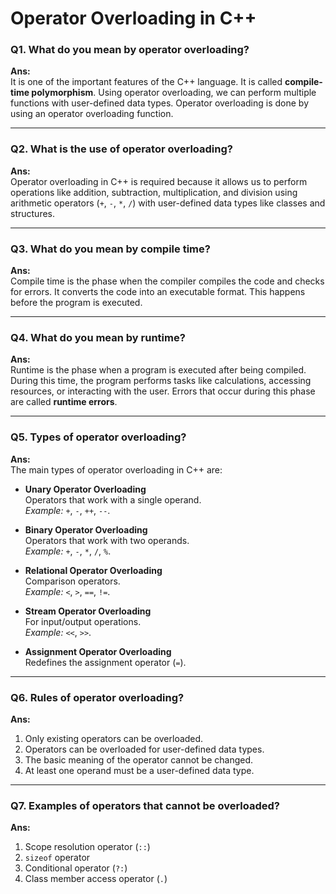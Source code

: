 

# Operator Overloading in C++

### Q1. What do you mean by operator overloading?  
**Ans:**  
It is one of the important features of the C++ language. It is called **compile-time polymorphism**. Using operator overloading, we can perform multiple functions with user-defined data types. Operator overloading is done by using an operator overloading function.

---

### Q2. What is the use of operator overloading?  
**Ans:**  
Operator overloading in C++ is required because it allows us to perform operations like addition, subtraction, multiplication, and division using arithmetic operators (`+`, `-`, `*`, `/`) with user-defined data types like classes and structures.

---

### Q3. What do you mean by compile time?  
**Ans:**  
Compile time is the phase when the compiler compiles the code and checks for errors. It converts the code into an executable format. This happens before the program is executed.

---

### Q4. What do you mean by runtime?  
**Ans:**  
Runtime is the phase when a program is executed after being compiled. During this time, the program performs tasks like calculations, accessing resources, or interacting with the user. Errors that occur during this phase are called **runtime errors**.

---

### Q5. Types of operator overloading?  
**Ans:**  
The main types of operator overloading in C++ are:

- **Unary Operator Overloading**  
  Operators that work with a single operand.  
  _Example:_ `+`, `-`, `++`, `--`.

- **Binary Operator Overloading**  
  Operators that work with two operands.  
  _Example:_ `+`, `-`, `*`, `/`, `%`.

- **Relational Operator Overloading**  
  Comparison operators.  
  _Example:_ `<`, `>`, `==`, `!=`.

- **Stream Operator Overloading**  
  For input/output operations.  
  _Example:_ `<<`, `>>`.

- **Assignment Operator Overloading**  
  Redefines the assignment operator (`=`).

---

### Q6. Rules of operator overloading?  
**Ans:**  

1. Only existing operators can be overloaded.  
2. Operators can be overloaded for user-defined data types.  
3. The basic meaning of the operator cannot be changed.  
4. At least one operand must be a user-defined data type.

---

### Q7. Examples of operators that cannot be overloaded?  
**Ans:**  

1. Scope resolution operator (`::`)  
2. `sizeof` operator  
3. Conditional operator (`?:`)  
4. Class member access operator (`.`)

